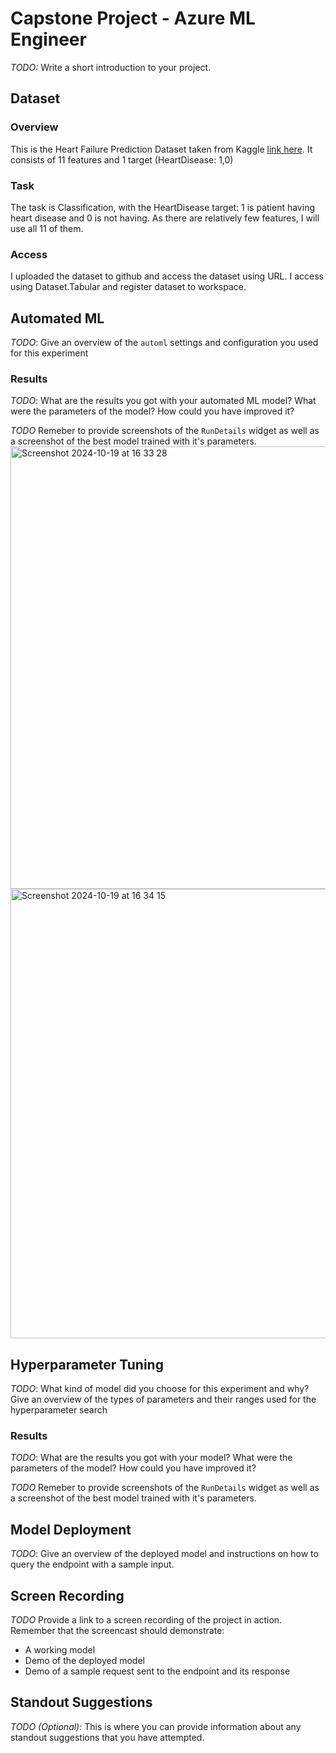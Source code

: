 
# Capstone Project - Azure ML Engineer

*TODO:* Write a short introduction to your project.

## Dataset

### Overview
This is the Heart Failure Prediction Dataset taken from Kaggle [link here](https://www.kaggle.com/datasets/fedesoriano/heart-failure-prediction). It consists of 11 features and 1 target (HeartDisease: 1,0)

### Task
The task is Classification, with the HeartDisease target: 1 is patient having heart disease and 0 is not having. As there are relatively few features, I will use all 11 of them.

### Access
I uploaded the dataset to github and access the dataset using URL. I access using Dataset.Tabular and register dataset to workspace.

## Automated ML
*TODO*: Give an overview of the `automl` settings and configuration you used for this experiment

### Results
*TODO*: What are the results you got with your automated ML model? What were the parameters of the model? How could you have improved it?

*TODO* Remeber to provide screenshots of the `RunDetails` widget as well as a screenshot of the best model trained with it's parameters.
<img width="708" alt="Screenshot 2024-10-19 at 16 33 28" src="https://github.com/user-attachments/assets/a6c69819-fd14-43c2-813b-3e86b7595780">
<img width="719" alt="Screenshot 2024-10-19 at 16 34 15" src="https://github.com/user-attachments/assets/1075ce7b-19d2-418a-b191-8bd01491faa4">

## Hyperparameter Tuning
*TODO*: What kind of model did you choose for this experiment and why? Give an overview of the types of parameters and their ranges used for the hyperparameter search


### Results
*TODO*: What are the results you got with your model? What were the parameters of the model? How could you have improved it?

*TODO* Remeber to provide screenshots of the `RunDetails` widget as well as a screenshot of the best model trained with it's parameters.

## Model Deployment
*TODO*: Give an overview of the deployed model and instructions on how to query the endpoint with a sample input.

## Screen Recording
*TODO* Provide a link to a screen recording of the project in action. Remember that the screencast should demonstrate:
- A working model
- Demo of the deployed  model
- Demo of a sample request sent to the endpoint and its response

## Standout Suggestions
*TODO (Optional):* This is where you can provide information about any standout suggestions that you have attempted.
